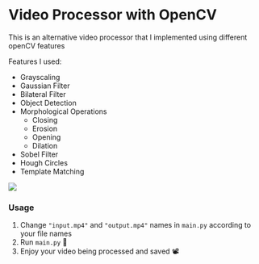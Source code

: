 # Video Processor with OpenCV
This is an alternative video processor that I implemented using different openCV features

Features I used:

* Grayscaling
* Gaussian Filter
* Bilateral Filter
* Object Detection
* Morphological Operations
    * Closing
    * Erosion
    * Opening
    * Dilation
* Sobel Filter
* Hough Circles
* Template Matching

![](example.gif)

### Usage

1. Change `"input.mp4"` and `"output.mp4"` names in `main.py` according to your file names
2. Run `main.py` :rocket:
3. Enjoy your video being processed and saved :film_projector:



